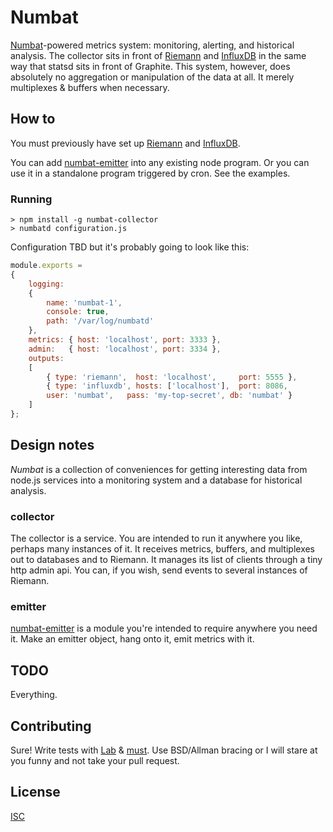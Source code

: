 # Numbat

[Numbat](http://www.arkive.org/numbat/myrmecobius-fasciatus/)-powered metrics system: monitoring, alerting, and historical analysis. The collector sits in front of [Riemann](http://riemann.io) and [InfluxDB](http://influxdb.org/) in the same way that statsd sits in front of Graphite. This system, however, does absolutely no aggregation or manipulation of the data at all. It merely multiplexes & buffers when necessary.

## How to

You must previously have set up [Riemann](http://riemann.io) and [InfluxDB](http://influxdb.org/).

You can add [numbat-emitter](https://github.com/ceejbot/numbat-emitter) into any existing node program. Or you can use it in a standalone program triggered by cron. See the examples.

### Running

```shell
> npm install -g numbat-collector
> numbatd configuration.js
```

Configuration TBD but it's probably going to look like this:

```javascript
module.exports =
{
    logging:
    {
        name: 'numbat-1',
        console: true,
        path: '/var/log/numbatd'
    },
    metrics: { host: 'localhost', port: 3333 },
    admin:   { host: 'localhost', port: 3334 },
    outputs:
    [
        { type: 'riemann',  host: 'localhost',     port: 5555 },
        { type: 'influxdb', hosts: ['localhost'],  port: 8086,
        user: 'numbat',   pass: 'my-top-secret', db: 'numbat' }
    ]
};
```

## Design notes

*Numbat* is a collection of conveniences for getting interesting data from node.js services into a monitoring system and a database for historical analysis.

### collector

The collector is a service. You are intended to run it anywhere you like, perhaps many instances of it. It receives metrics, buffers, and multiplexes out to databases and to Riemann. It manages its list of clients through a tiny http admin api. You can, if you wish, send events to several instances of Riemann.

### emitter

[numbat-emitter](https://github.com/ceejbot/numbat-emitter) is a module you're intended to require anywhere you need it. Make an emitter object, hang onto it, emit metrics with it.

## TODO

Everything.

## Contributing

Sure! Write tests with [Lab](https://www.npmjs.org/package/lab) & [must](https://www.npmjs.org/package/must). Use BSD/Allman bracing or I will stare at you funny and not take your pull request.

## License

[ISC](http://opensource.org/licenses/ISC)
